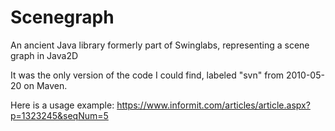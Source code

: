 # Scenegraph
An ancient Java library formerly part of Swinglabs, representing a scene graph in Java2D

It was the only version of the code I could find, labeled "svn" from 2010-05-20 on Maven.

Here is a usage example: https://www.informit.com/articles/article.aspx?p=1323245&seqNum=5
